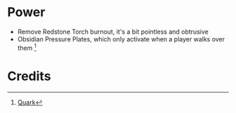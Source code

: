 # Power
- Remove Redstone Torch burnout, it's a bit pointless and obtrusive
- Obsidian Pressure Plates, which only activate when a player walks over them [^1]
# Credits
[^1]: [Quark](https://quarkmod.net/)